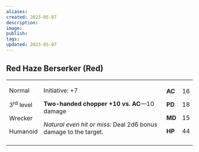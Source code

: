 ```yaml
---
aliases: 
created: 2023-05-07
description: 
image: 
publish: 
tags: 
updated: 2023-05-07
---
```


## Red Haze Berserker (Red)

<table>
<colgroup>
<col style="width: 16%" />
<col style="width: 72%" />
<col style="width: 5%" />
<col style="width: 5%" />
</colgroup>
<tbody>
<tr class="odd">
<td><p>Normal</p>
<p>3<sup>rd</sup> level</p>
<p>Wrecker</p>
<p>Humanoid</p></td>
<td><p>Initiative: +7</p>
<p><strong>Two-handed chopper +10 vs. AC</strong>—10 damage</p>
<p><em>Natural even hit or miss:</em> Deal 2d6 bonus damage to the
target.</p></td>
<td><p><strong>AC</strong></p>
<p><strong>PD</strong></p>
<p><strong>MD</strong></p>
<p><strong>HP</strong></p></td>
<td><p>16</p>
<p>18</p>
<p>15</p>
<p>44</p></td>
</tr>
<tr class="even">
<td></td>
<td></td>
<td></td>
<td></td>
</tr>
</tbody>
</table>


